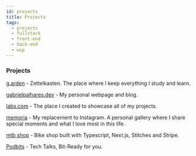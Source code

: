 ```yaml
---
id: projects
title: Projects
tags:
  - projects
  - fullstack
  - front-end
  - back-end
  - wip
---
```


### Projects

<a href="https://github.com/minortypo/garden" target="_blank" class="font-bold">g.arden</a> - Zettelkasten. The place where I keep everything I study and learn.

<a href="https://github.com/minortypo/minortypo.github.io" target="_blank" class="font-bold">gabrielpalhares.dev</a> - My personal webpage and blog.

<a href="https://github.com/minortypo/labs" target="_blank" class="font-bold">labs.com</a> - The place I created to showcase all of my projects.

<a href="https://github.com/minortypo/memoria" target="_blank" class="font-bold">memoria</a> - My replacement to Instagram. A personal gallery where I share special moments and what I love most in this life.

<a href="https://github.com/minortypo/mtb-shop" target="_blank" class="font-bold">mtb shop</a> - Bike shop built with Typescript, Next.js, Stitches and Stripe.

<a href="https://github.com/minortypo/podbits" target="_blank" class="font-bold">Podbits</a> - Tech Talks, Bit-Ready for you.